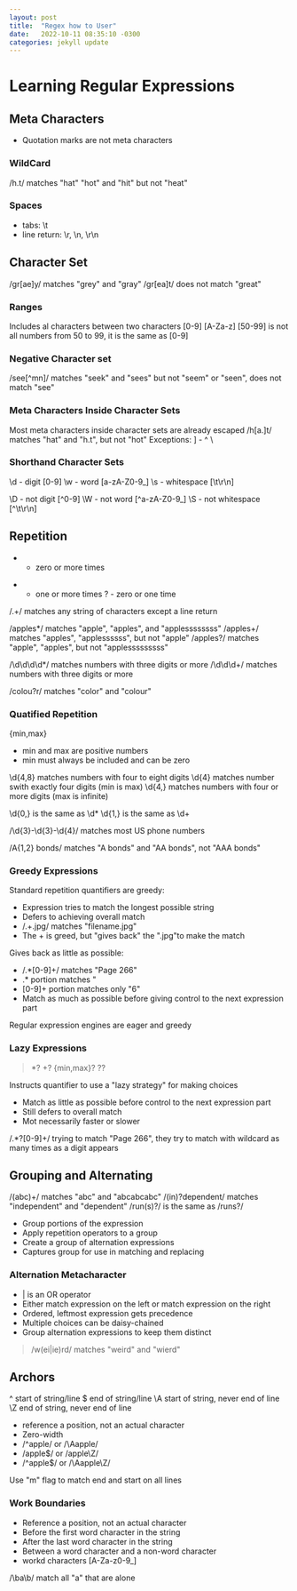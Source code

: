 ```yaml
---
layout: post
title:  "Regex how to User"
date:   2022-10-11 08:35:10 -0300
categories: jekyll update
---
```

# Learning Regular Expressions

## Meta Characters

- Quotation marks are not meta characters

### WildCard

/h.t/ matches "hat" "hot" and "hit" but not "heat"

### Spaces

- tabs: \t
- line return: \r, \n, \r\n

## Character Set

/gr[ae]y/ matches "grey" and "gray"
/gr[ea]t/ does not match "great"

### Ranges

Includes al characters between two characters
[0-9]
[A-Za-z]
[50-99] is not all numbers from 50 to 99, it is the same as [0-9]

### Negative Character set

/see[^mn]/ matches "seek" and "sees" but not "seem" or "seen", does not match "see"

### Meta Characters Inside Character Sets
Most meta characters inside character sets are already escaped
/h[a.]t/ matches "hat" and "h.t", but not "hot"
Exceptions: ] - ^ \

### Shorthand Character Sets

\d - digit [0-9]
\w - word  [a-zA-Z0-9_]
\s - whitespace [\t\r\n]

\D - not digit [^0-9]
\W - not word [^a-zA-Z0-9_]
\S - not whitespace [^\t\r\n]

## Repetition

* - zero or more times
+ - one or more times
? - zero or one time

/.+/ matches any string of characters except a line return

/apples*/ matches "apple", "apples", and "applessssssss"
/apples+/ matches "apples", "applessssss", but not "apple"
/apples?/ matches "apple", "apples", but not "applesssssssss"

/\d\d\d\d*/ matches numbers with three digits or more
/\d\d\d+/ matches numbers with three digits or more

/colou?r/ matches "color" and "colour"

### Quatified Repetition

{min,max}
- min and max are positive numbers
- min must always be included and can be zero

\d{4,8} matches numbers with four to eight digits
\d{4} matches number swith exactly four digits (min is max)
\d{4,} matches numbers with four or more digits (max is infinite)

\d{0,} is the same as \d*
\d{1,} is the same as \d+

/\d{3}-\d{3}-\d{4}/ matches most US phone numbers

/A{1,2} bonds/ matches "A bonds" and "AA bonds", not "AAA bonds"

### Greedy Expressions

Standard repetition quantifiers are greedy:
- Expression tries to match the longest possible string
- Defers to achieving overall match
- /.+\.jpg/ matches "filename.jpg"
- The + is greed, but "gives back" the ".jpg"to make the match

Gives back as little as possible:
- /.*[0-9]+/ matches "Page 266"
- .* portion matches "
- [0-9]+ portion matches only "6"
- Match as much as possible before giving control to the next expression part

Regular expression engines are eager and greedy

### Lazy Expressions
> *?
> +?
> {min,max}?
> ??

Instructs quantifier to use a "lazy strategy" for making choices
- Match as little as possible before control to the next expression part
- Still defers to overall match
- Mot necessarily faster or slower

/.*?[0-9]+/ trying to match "Page 266", they try to match with wildcard as many times as a digit appears

## Grouping and Alternating
/(abc)+/ matches "abc" and "abcabcabc"
/(in)?dependent/ matches "independent" and "dependent"
/run(s)?/ is the same as /runs?/

- Group portions of the expression
- Apply repetition operators to a group
- Create a group of alternation expressions
- Captures group for use in matching and replacing

### Alternation Metacharacter
- | is an OR operator
- Either match expression on the left or match expression on the right
- Ordered, leftmost expression gets precedence
- Multiple choices can be daisy-chained
- Group alternation expressions to keep them distinct

 >   /w(ei|ie)rd/ matches "weird" and "wierd"

## Archors
^ start of string/line
$ end of string/line
\A start of string, never end of line
\Z end of string, never end of line

- reference a position, not an actual character
- Zero-width
- /^apple/ or /\Aapple/
- /apple$/ or /apple\Z/
- /^apple$/ or /\Aapple\Z/

Use "m" flag to match end and start on all lines

### Work Boundaries
- Reference a position, not an actual character
- Before the first word character in the string
- After the last word character in the string
- Between a word character and a non-word character
- workd characters [A-Za-z0-9_]

/\ba\b/ match all "a" that are alone
